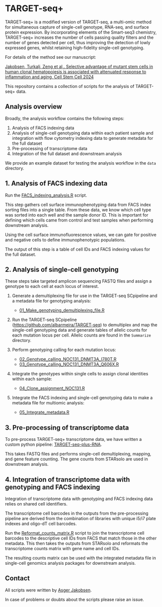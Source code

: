 # TARGET-seq+

TARGET-seq+ is a modified version of TARGET-seq, a multi-omic method for simultaneous capture of single-cell genotype, RNA-seq, and surface protein expression. By incorporating elements of the Smart-seq3 chemistry, TARGET-seq+ increases the number of cells passing quality filters and the number of genes detected per cell, thus improving the detection of lowly expressed genes, whilst retaining high-fidelity single-cell genotyping. 

For details of the method see our manuscript:

[Jakobsen, Turkalj, Zeng et al,. Selective advantage of mutant stem cells in human clonal hematopoiesis is associated with attenuated response to inflammation and aging, Cell Stem Cell 2024](https://doi.org/10.1016/j.stem.2024.05.010)

This repository contains a collection of scripts for the analysis of TARGET-seq+ data.

## Analysis overview

Broadly, the analysis workflow contains the following steps:
1.	Analysis of FACS indexing data
2.	Analysis of single-cell genotyping data within each patient sample and integration with flow cytometry indexing data to generate metadata for the full dataset
3.	Pre-processing of transcriptome data
4.	Integration of the full dataset and downstream analysis

We provide an example dataset for testing the analysis workflow in the `data` directory.

## 1. Analysis of FACS indexing data

Run the [FACS_indexing_analysis.R](https://github.com/asgerjakobsen/TARGET-seq-plus/blob/main/code/1_facs_indexing/FACS_indexing_analysis.R) script.

This step gathers cell surface immunophenotyping data from FACS index sorting files into a single table. 
From these data, we know which cell type was sorted into each well and the sample donor ID. This is important for defining which cells came from control and test samples when performing downstream analysis.

Using the cell surface immunofluorescence values, we can gate for positive and negative cells to define immunophenotypic populations.

The output of this step is a table of cell IDs and FACS indexing values for the full dataset.

## 2. Analysis of single-cell genotyping

These steps take targeted amplicon sequencing FASTQ files and assign a genotype to each cell at each locus of interest.

1. Generate a demultiplexing file for use in the TARGET-seq SCpipeline and a metadata file for genotyping analysis:
    - [01_Make_genotyping_demultiplexing_file.R](https://github.com/asgerjakobsen/TARGET-seq-plus/blob/main/code/2_genotyping/01_make_genotyping_demultiplexing_file.R)

2. Run the TARGET-seq SCpipeline (https://github.com/albarmeira/TARGET-seq) to demultiplex and map the single-cell genotyping data and generate tables of allelic counts for each mutation locus per cell. Allelic counts are found in the `Summarize` directory.

3. Perform genotyping calling for each mutation locus: 
    - [02_Genotype_calling_NOC131_DNMT3A_I780T.R](https://github.com/asgerjakobsen/TARGET-seq-plus/blob/main/code/2_genotyping/02_Genotype_calling_NOC131_DNMT3A_I780T.R)
    - [03_Genotype_calling_NOC131_DNMT3A_Q606X.R](https://github.com/asgerjakobsen/TARGET-seq-plus/blob/main/code/2_genotyping/03_Genotype_calling_NOC131_DNMT3A_Q606X.R)

4. Integrate the genotypes within single cells to assign clonal identities within each sample:
    - [04_Clone_assignment_NOC131.R](https://github.com/asgerjakobsen/TARGET-seq-plus/blob/main/code/2_genotyping/04_clone_assignment_NOC131.R)

5. Integrate the FACS indexing and single-cell genotyping data to make a metadata file for multiomic analysis:
    - [05_Integrate_metadata.R](https://github.com/asgerjakobsen/TARGET-seq-plus/blob/main/code/2_genotyping/05_Integrate_metadata.R)

## 3. Pre-processing of transcriptome data

To pre-process TARGET-seq+ transcriptome data, we have written a custom python pipeline: [TARGET-seq-plus-RNA](https://github.com/asgerjakobsen/TARGET-seq-plus-RNA). 

This takes FASTQ files and performs single-cell demultiplexing, mapping, and gene feature counting. The gene counts from STARsolo are used in downstream analysis.

## 4. Integration of transcriptome data with genotyping and FACS indexing

Integration of transcriptome data with genotyping and FACS indexing data relies on shared cell identifiers. 

The transcriptome cell barcodes in the outputs from the pre-processing pipeline are derived from the combination of libraries with unique i5/i7 plate indexes and oligo-dT cell barcodes.

Run the [Reformat_counts_matrix.R](https://github.com/asgerjakobsen/TARGET-seq-plus/blob/main/code/3_rna/Reformat_counts_matrix.R) script to join the transcriptome cell barcodes to the descriptive cell IDs from FACS that match those in the other metadata. This then takes the outputs from STARsolo and reformats the transcriptome counts matrix with gene name and cell IDs. 

The resulting counts matrix can be used with the integrated metadata file in single-cell genomics analysis packages for downstream analysis.

## Contact

All scripts were written by [Asger Jakobsen](https://www.imm.ox.ac.uk/people/asger-jakobsen). 

In case of problems or doubts about the scripts please raise an issue.

